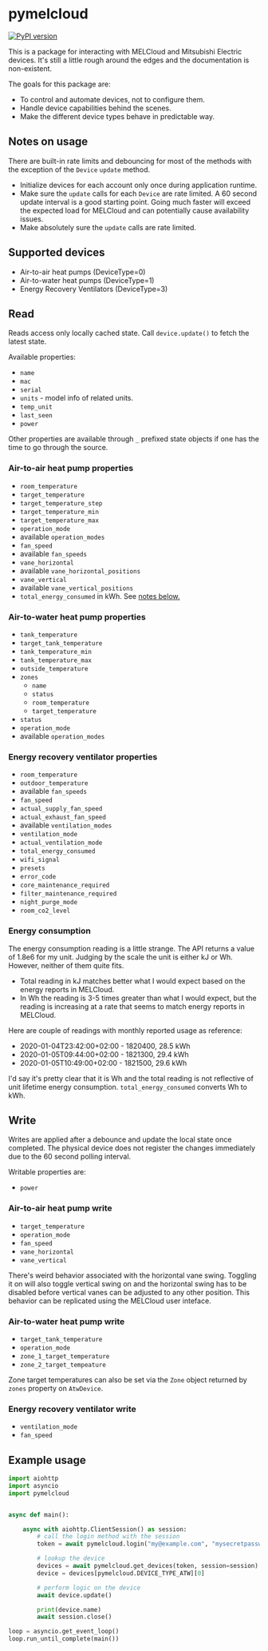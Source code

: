 # pymelcloud

[![PyPI version](https://badge.fury.io/py/pymelcloud.svg)](https://badge.fury.io/py/pymelcloud)

This is a package for interacting with MELCloud and Mitsubishi Electric
devices. It's still a little rough around the edges and the documentation
is non-existent.

The goals for this package are:

* To control and automate devices, not to configure them.
* Handle device capabilities behind the scenes.
* Make the different device types behave in predictable way.

## Notes on usage

There are built-in rate limits and debouncing for most of the methods
with the exception of the `Device` `update` method.

* Initialize devices for each account only once during application
runtime.
* Make sure the `update` calls for each `Device` are rate limited. A 60
second update interval is a good starting point. Going much faster will
exceed the expected load for MELCloud and can potentially cause
availability issues.
* Make absolutely sure the `update` calls are rate limited.

## Supported devices

* Air-to-air heat pumps (DeviceType=0)
* Air-to-water heat pumps (DeviceType=1)
* Energy Recovery Ventilators (DeviceType=3) 

## Read

Reads access only locally cached state. Call `device.update()` to
fetch the latest state.

Available properties:

* `name`
* `mac`
* `serial`
* `units` - model info of related units.
* `temp_unit`
* `last_seen`
* `power`

Other properties are available through `_` prefixed state objects if
one has the time to go through the source.

### Air-to-air heat pump properties
* `room_temperature`
* `target_temperature`
* `target_temperature_step`
* `target_temperature_min`
* `target_temperature_max`
* `operation_mode`
* available `operation_modes`
* `fan_speed`
* available `fan_speeds`
* `vane_horizontal`
* available `vane_horizontal_positions`
* `vane_vertical`
* available `vane_vertical_positions`
* `total_energy_consumed` in kWh. See [notes below.](#energy-consumption)

### Air-to-water heat pump properties
* `tank_temperature`
* `target_tank_temperature`
* `tank_temperature_min`
* `tank_temperature_max`
* `outside_temperature`
* `zones`
  * `name`
  * `status`
  * `room_temperature`
  * `target_temperature`
* `status`
* `operation_mode`
* available `operation_modes`

### Energy recovery ventilator properties
* `room_temperature`
* `outdoor_temperature`
* available `fan_speeds`
* `fan_speed`
* `actual_supply_fan_speed`
* `actual_exhaust_fan_speed`
* available `ventilation_modes`
* `ventilation_mode`
* `actual_ventilation_mode`
* `total_energy_consumed`
* `wifi_signal`
* `presets`
* `error_code`
* `core_maintenance_required`
* `filter_maintenance_required`
* `night_purge_mode`
* `room_co2_level`

### Energy consumption

The energy consumption reading is a little strange. The API returns a
value of 1.8e6 for my unit. Judging by the scale the unit is either kJ
or Wh. However, neither of them quite fits.

* Total reading in kJ matches better what I would expect based on the
energy reports in MELCloud.
* In Wh the reading is 3-5 times greater than what I would expect, but
the reading is increasing at a rate that seems to match energy reports
in MELCloud.

Here are couple of readings with monthly reported usage as reference:

* 2020-01-04T23:42:00+02:00 - 1820400, 28.5 kWh
* 2020-01-05T09:44:00+02:00 - 1821300, 29.4 kWh
* 2020-01-05T10:49:00+02:00 - 1821500, 29.6 kWh

I'd say it's pretty clear that it is Wh and the total reading is not
reflective of unit lifetime energy consumption. `total_energy_consumed`
converts Wh to kWh.

## Write

Writes are applied after a debounce and update the local state once
completed. The physical device does not register the changes
immediately due to the 60 second polling interval.

Writable properties are:

* `power`

### Air-to-air heat pump write

* `target_temperature`
* `operation_mode`
* `fan_speed`
* `vane_horizontal`
* `vane_vertical`

There's weird behavior associated with the horizontal vane swing.
Toggling it on will also toggle vertical swing on and the horizontal
swing has to be disabled before vertical vanes can be adjusted to any
other position. This behavior can be replicated using the MELCloud user
inteface.

### Air-to-water heat pump write

* `target_tank_temperature`
* `operation_mode`
* `zone_1_target_temperature`
* `zone_2_target_tempeature`

Zone target temperatures can also be set via the `Zone` object
returned by `zones` property on `AtwDevice`.

### Energy recovery ventilator write

* `ventilation_mode`
* `fan_speed`

## Example usage

```python
import aiohttp
import asyncio
import pymelcloud


async def main():

    async with aiohttp.ClientSession() as session:
        # call the login method with the session
        token = await pymelcloud.login("my@example.com", "mysecretpassword", session=session)

        # lookup the device
        devices = await pymelcloud.get_devices(token, session=session)
        device = devices[pymelcloud.DEVICE_TYPE_ATW][0]

        # perform logic on the device
        await device.update()

        print(device.name)
        await session.close()

loop = asyncio.get_event_loop()
loop.run_until_complete(main())
```
